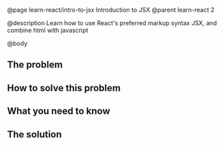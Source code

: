 @page learn-react/intro-to-jsx Introduction to JSX
@parent learn-react 2

@description Learn how to use React's preferred markup syntax JSX, and combine html with javascript

@body

## The problem


## How to solve this problem


## What you need to know


## The solution
